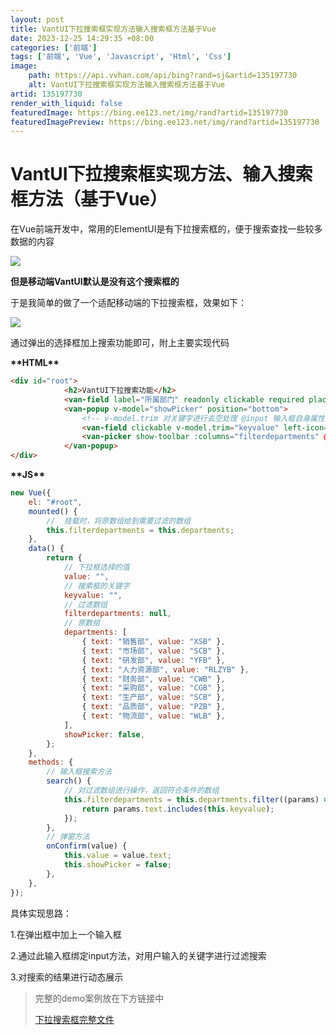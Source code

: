 ```yaml
---
layout: post
title: VantUI下拉搜索框实现方法输入搜索框方法基于Vue
date: 2023-12-25 14:29:35 +08:00
categories: ['前端']
tags: ['前端', 'Vue', 'Javascript', 'Html', 'Css']
image:
    path: https://api.vvhan.com/api/bing?rand=sj&artid=135197730
    alt: VantUI下拉搜索框实现方法输入搜索框方法基于Vue
artid: 135197730
render_with_liquid: false
featuredImage: https://bing.ee123.net/img/rand?artid=135197730
featuredImagePreview: https://bing.ee123.net/img/rand?artid=135197730
---
```


# VantUI下拉搜索框实现方法、输入搜索框方法（基于Vue）

在Vue前端开发中，常用的ElementUI是有下拉搜索框的，便于搜索查找一些较多数据的内容

![](https://i-blog.csdnimg.cn/blog_migrate/f1a0aec6cabc6cd54d1648ec84c88918.png)

**但是移动端VantUI默认是没有这个搜索框的**

于是我简单的做了一个适配移动端的下拉搜索框，效果如下：

![](https://i-blog.csdnimg.cn/blog_migrate/6071264cb8e6b4ae0398f49a6507d2c2.gif)

通过弹出的选择框加上搜索功能即可，附上主要实现代码

**\*\*HTML\*\***

```html
<div id="root">
            <h2>VantUI下拉搜索功能</h2>
            <van-field label="所属部门" readonly clickable required placeholder="点击选择所在部门" @click="showPicker=true" :value="value"></van-field>
            <van-popup v-model="showPicker" position="bottom">
                <!-- v-model.trim 对关键字进行去空处理 @input 输入框自身属性，对输入的值进行实时检测 -->
                <van-field clickable v-model.trim="keyvalue" left-icon="search" placeholder="搜索所在部门" @input="search"></van-field>
                <van-picker show-toolbar :columns="filterdepartments" @confirm="onConfirm" @cancel="showPicker=false"> </van-picker>
            </van-popup>
</div>
```

**\*\*JS\*\***

```javascript
new Vue({
    el: "#root",
    mounted() {
        //  挂载时，将原数组给到需要过滤的数组
        this.filterdepartments = this.departments;
    },
    data() {
        return {
            // 下拉框选择的值
            value: "",
            // 搜索框的关键字
            keyvalue: "",
            // 过滤数组
            filterdepartments: null,
            // 原数组
            departments: [
                { text: "销售部", value: "XSB" },
                { text: "市场部", value: "SCB" },
                { text: "研发部", value: "YFB" },
                { text: "人力资源部", value: "RLZYB" },
                { text: "财务部", value: "CWB" },
                { text: "采购部", value: "CGB" },
                { text: "生产部", value: "SCB" },
                { text: "品质部", value: "PZB" },
                { text: "物流部", value: "WLB" },
            ],
            showPicker: false,
        };
    },
    methods: {
        // 输入框搜索方法
        search() {
            // 对过滤数组进行操作，返回符合条件的数组
            this.filterdepartments = this.departments.filter((params) => {
                return params.text.includes(this.keyvalue);
            });
        },
        // 弹窗方法
        onConfirm(value) {
            this.value = value.text;
            this.showPicker = false;
        },
    },
});

```

具体实现思路：

1.在弹出框<van-popup>中加上一个输入框<van-field>

2.通过此输入框绑定input方法，对用户输入的关键字进行过滤搜索

3.对搜索的结果进行动态展示

> 完整的demo案例放在下方链接中
>
> [下拉搜索框完整文件](https://pan.baidu.com/s/19iYWWNaXZ08fsjsG6SpZ6g?pwd=vad8 "下拉搜索框完整文件")